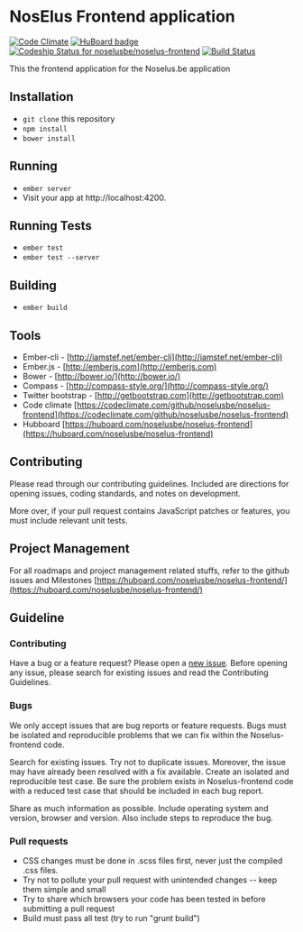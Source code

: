 # NosElus Frontend application

[![Code Climate](https://codeclimate.com/github/noselusbe/noselus-frontend.png)](https://codeclimate.com/github/noselusbe/noselus-frontend)
[![HuBoard badge](http://img.shields.io/badge/Hu-Board-7965cc.svg)](https://huboard.com/noselusbe/noselus-frontend)
[ ![Codeship Status for noselusbe/noselus-frontend](https://codeship.io/projects/06dead00-2944-0132-0d7b-72f84374274a/status?branch=master)](https://codeship.io/projects/38049)
[![Build Status](https://travis-ci.org/noselusbe/noselus-frontend.svg?branch=develop)](https://travis-ci.org/noselusbe/noselus-frontend)

This the frontend application for the Noselus.be application
## Installation

* `git clone` this repository
* `npm install`
* `bower install`

## Running

* `ember server`
* Visit your app at http://localhost:4200.

## Running Tests

* `ember test`
* `ember test --server`

## Building

* `ember build`

## Tools

* Ember-cli - [http://iamstef.net/ember-cli](http://iamstef.net/ember-cli)
* Ember.js - [http://emberjs.com](http://emberjs.com)
* Bower - [http://bower.io/](http://bower.io/)
* Compass - [http://compass-style.org/](http://compass-style.org/)
* Twitter bootstrap - [http://getbootstrap.com](http://getbootstrap.com)
* Code climate [https://codeclimate.com/github/noselusbe/noselus-frontend](https://codeclimate.com/github/noselusbe/noselus-frontend)
* Hubboard [https://huboard.com/noselusbe/noselus-frontend](https://huboard.com/noselusbe/noselus-frontend)

## Contributing

Please read through our contributing guidelines. Included are directions for opening issues, coding standards, and notes on development.

More over, if your pull request contains JavaScript patches or features, you must include relevant unit tests.

## Project Management

For all roadmaps and project management related stuffs, refer to the github issues and Milestones
[https://huboard.com/noselusbe/noselus-frontend/](https://huboard.com/noselusbe/noselus-frontend/)

## Guideline

### Contributing

Have a bug or a feature request? Please open a [new issue](https://github.com/noselusbe/noselus-frontend/issues). Before opening any issue, please search for existing issues and read the Contributing Guidelines.

### Bugs

We only accept issues that are bug reports or feature requests. Bugs must be isolated and reproducible problems that we can fix within the Noselus-frontend code.

Search for existing issues. Try not to duplicate issues. Moreover, the issue may have already been resolved with a fix available.
Create an isolated and reproducible test case. Be sure the problem exists in Noselus-frontend code with a reduced test case that should be included in each bug report.

Share as much information as possible. Include operating system and version, browser and version. Also include steps to reproduce the bug.

### Pull requests

* CSS changes must be done in .scss files first, never just the compiled .css files.
* Try not to pollute your pull request with unintended changes -- keep them simple and small
* Try to share which browsers your code has been tested in before submitting a pull request
* Build must pass all test (try to run "grunt build")
